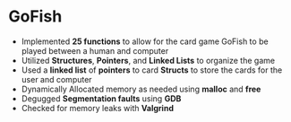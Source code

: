 # GoFish
- Implemented __25 functions__ to allow for the card game GoFish to be played between a human and computer
- Utilized __Structures__, __Pointers__, and __Linked Lists__ to organize the game
- Used a __linked list__ of __pointers__ to card __Structs__ to store the cards for the user and computer
- Dynamically Allocated memory as needed using __malloc__ and __free__
- Degugged __Segmentation faults__ using __GDB__
- Checked for memory leaks with __Valgrind__ 


